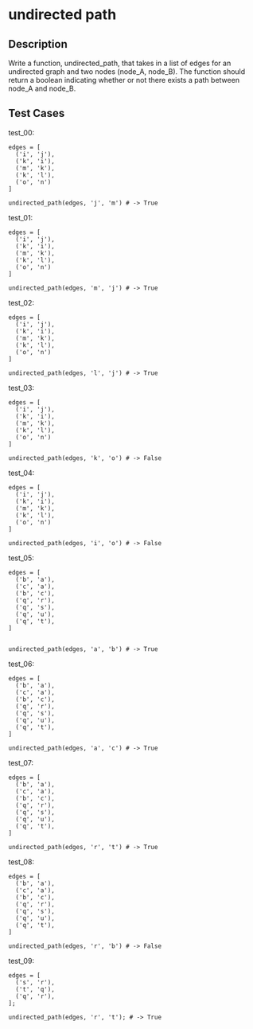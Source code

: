 # undirected path

## Description

Write a function, undirected_path, that takes in a list of edges for an undirected graph and two nodes (node_A, node_B). The function should return a boolean indicating whether or not there exists a path between node_A and node_B.

## Test Cases

test_00:

```text
edges = [
  ('i', 'j'),
  ('k', 'i'),
  ('m', 'k'),
  ('k', 'l'),
  ('o', 'n')
]

undirected_path(edges, 'j', 'm') # -> True
```

test_01:

```text
edges = [
  ('i', 'j'),
  ('k', 'i'),
  ('m', 'k'),
  ('k', 'l'),
  ('o', 'n')
]

undirected_path(edges, 'm', 'j') # -> True
```

test_02:

```text
edges = [
  ('i', 'j'),
  ('k', 'i'),
  ('m', 'k'),
  ('k', 'l'),
  ('o', 'n')
]

undirected_path(edges, 'l', 'j') # -> True
```

test_03:

```text
edges = [
  ('i', 'j'),
  ('k', 'i'),
  ('m', 'k'),
  ('k', 'l'),
  ('o', 'n')
]

undirected_path(edges, 'k', 'o') # -> False
```

test_04:

```text
edges = [
  ('i', 'j'),
  ('k', 'i'),
  ('m', 'k'),
  ('k', 'l'),
  ('o', 'n')
]

undirected_path(edges, 'i', 'o') # -> False
```

test_05:

```text
edges = [
  ('b', 'a'),
  ('c', 'a'),
  ('b', 'c'),
  ('q', 'r'),
  ('q', 's'),
  ('q', 'u'),
  ('q', 't'),
]


undirected_path(edges, 'a', 'b') # -> True
```

test_06:

```text
edges = [
  ('b', 'a'),
  ('c', 'a'),
  ('b', 'c'),
  ('q', 'r'),
  ('q', 's'),
  ('q', 'u'),
  ('q', 't'),
]

undirected_path(edges, 'a', 'c') # -> True
```

test_07:

```text
edges = [
  ('b', 'a'),
  ('c', 'a'),
  ('b', 'c'),
  ('q', 'r'),
  ('q', 's'),
  ('q', 'u'),
  ('q', 't'),
]

undirected_path(edges, 'r', 't') # -> True
```

test_08:

```text
edges = [
  ('b', 'a'),
  ('c', 'a'),
  ('b', 'c'),
  ('q', 'r'),
  ('q', 's'),
  ('q', 'u'),
  ('q', 't'),
]

undirected_path(edges, 'r', 'b') # -> False
```

test_09:

```text
edges = [
  ('s', 'r'),
  ('t', 'q'),
  ('q', 'r'),
];

undirected_path(edges, 'r', 't'); # -> True
```
